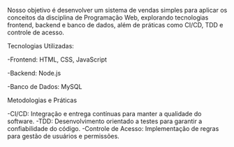 Nosso objetivo é desenvolver um sistema de vendas simples para aplicar os conceitos da disciplina de Programação Web, explorando tecnologias frontend, backend e banco de dados, além de práticas como CI/CD, TDD e controle de acesso.


Tecnologias Utilizadas:


-Frontend: HTML, CSS, JavaScript

-Backend: Node.js

-Banco de Dados: MySQL


Metodologias e Práticas

-CI/CD: Integração e entrega contínuas para manter a qualidade do software.
-TDD: Desenvolvimento orientado a testes para garantir a confiabilidade do código.
-Controle de Acesso: Implementação de regras para gestão de usuários e permissões.
